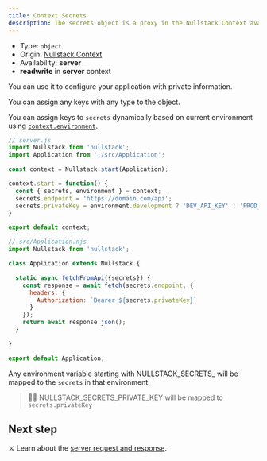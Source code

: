 ```yaml
---
title: Context Secrets
description: The secrets object is a proxy in the Nullstack Context available in server which you can use to configure your application with private information
---
```


- Type: `object`
- Origin: [Nullstack Context](/context#----nullstack-context)
- Availability: **server**
- **readwrite** in **server** context

You can use it to configure your application with private information.

You can assign any keys with any type to the object.

You can assign keys to `secrets` dynamically based on current environment using [`context.environment`](/context-environment).

```jsx
// server.js
import Nullstack from 'nullstack';
import Application from './src/Application';

const context = Nullstack.start(Application);

context.start = function() {
  const { secrets, environment } = context;
  secrets.endpoint = 'https://domain.com/api';
  secrets.privateKey = environment.development ? 'DEV_API_KEY' : 'PROD_API_KEY';
}

export default context;
```

```jsx
// src/Application.njs
import Nullstack from 'nullstack';

class Application extends Nullstack {

  static async fetchFromApi({secrets}) {
    const response = await fetch(secrets.endpoint, {
      headers: {
        Authorization: `Bearer ${secrets.privateKey}`
      }
    });
    return await response.json();
  }

}

export default Application;
```

Any environment variable starting with NULLSTACK_SECRETS_ will be mapped to the `secrets` in that environment.

> 🐱‍💻 NULLSTACK_SECRETS_PRIVATE_KEY will be mapped to `secrets.privateKey`

## Next step

⚔ Learn about the [server request and response](/server-request-and-response).